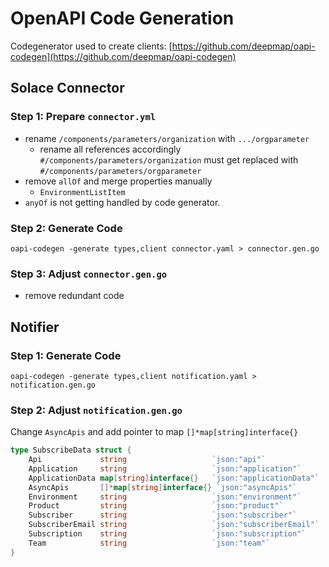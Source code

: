 # OpenAPI Code Generation

Codegenerator used to create clients: [https://github.com/deepmap/oapi-codegen](https://github.com/deepmap/oapi-codegen)

## Solace Connector 

### Step 1: Prepare `connector.yml`

* rename `/components/parameters/organization` with `.../orgparameter`
  * rename all references accordingly `#/components/parameters/organization` must get replaced with `#/components/parameters/orgparameter`
* remove `allOf` and merge properties manually
  * `EnvironmentListItem`
* `anyOf` is not getting handled by code generator. 

### Step 2: Generate Code
`oapi-codegen -generate types,client connector.yaml > connector.gen.go`

### Step 3: Adjust `connector.gen.go`

* remove redundant code 

## Notifier

### Step 1: Generate Code
`oapi-codegen -generate types,client notification.yaml > notification.gen.go`

### Step 2: Adjust `notification.gen.go`

Change `AsyncApis` and add pointer to map `[]*map[string]interface{}`
```go
type SubscribeData struct {
    Api             string                   `json:"api"`
    Application     string                   `json:"application"`
    ApplicationData map[string]interface{}   `json:"applicationData"`
    AsyncApis       []*map[string]interface{} `json:"asyncApis"`
    Environment     string                   `json:"environment"`
    Product         string                   `json:"product"`
    Subscriber      string                   `json:"subscriber"`
    SubscriberEmail string                   `json:"subscriberEmail"`
    Subscription    string                   `json:"subscription"`
    Team            string                   `json:"team"`
}
```